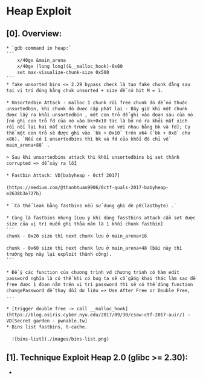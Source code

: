 # Heap Exploit

 ## [0]. Overview:

    * `gdb command in heap:` 
    ```
        x/40gx &main_arena 
        x/40gx (long long)(&__malloc_hook)-0x80
        set max-visualize-chunk-size 0x500
    ```
    * fake unsorted bins <= 2.29 bypass check là tạo fake chunk đằng sau tại vị trí đúng bằng chuk unsorted + size để có bit M = 1.

    * Unsortedbin Attack - malloc 1 chunk rồi free chunk đó để nó thuộc unsortedbin, khi chunk đó được cấp phát lại - Bây giờ khi một chunk được lấy ra khỏi unsortedbin , một con trỏ để ghi vào đoạn sau của nó [nó ghi con trỏ fd của nó vào bk+0x10 tức là bỏ nó ra khỏi mắt xích rồi nối lại hai mắt xích trước và sau nó với nhau bằng bk và fd]; Cụ thể một con trỏ sẽ được ghi vào `bk + 0x10` trên x64 (`bk + 0x8` cho x86). `Nếu có 1 unsortedbins thì bk và fd của khối đó chỉ về main_arena+88` .

    > Sau khi unsortedbins attack thì khối unsortedbins bị set thành corrupted => dễ xảy ra lỗi 

    * Fastbin Attack: VD[babyheap - 0ctf 2017] 

    (https://medium.com/@thanhtuan9906/0ctf-quals-2017-babyheap-e2638b3e727b)

    * `Có thể leak bằng fastbins nếu sử dụng ghi đè p8(lastbyte) .`

    * Cùng là fastbins nhưng [Lưu ý khi dùng fasstbins attack cần set được size của vị trí muốn ghi thỏa mãn là 1 khối chunk fastbin]
    ```
    chunk - 0x20 size thì next chunk lưu ở main_arena+16
                    
    chunk - 0x60 size thì next chunk lưu ở main_arena+48 (bài này thì trường hợp này lại exploit thành công).
    ```

    * Để ý các function của chương trình vd chương trình có hàm edit password nghĩa là có thể khi có bug ta sẽ cố gắng khai thác làm sao để free được 1 đoạn nằm trên vị trí password thì sẽ có thể dùng function changePassword để thay đổi dư liệu => Use After Free or Double Free, ... 

    * [trigger double free -> call __malloc_hook](https://blog.osiris.cyber.nyu.edu/2017/09/30/csaw-ctf-2017-auir/) - VD[Secret garden - pwnable.tw]
    * Bins list fastbins, t-cache.

      ![bins-list](./images/bins-list.png)

## [1]. Technique Exploit Heap 2.0 (glibc >= 2.30):
- 


